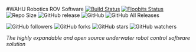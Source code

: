 #WAHU Robotics ROV Software
[![Build Status](https://travis-ci.org/jbuelow1/rov.svg?branch=master)](https://travis-ci.org/jbuelow1/rov)
[![Floobits Status](https://floobits.com/jdbue/ROV.svg)](https://floobits.com/jdbue/ROV/redirect)
![Repo Size](https://img.shields.io/github/repo-size/jbuelow1/rov.svg)
![GitHub release](https://img.shields.io/github/release/jbuelow1/rov.svg)
![GitHub](https://img.shields.io/github/license/jbuelow1/rov.svg)
![GitHub All Releases](https://img.shields.io/github/downloads/jbuelow1/rov/total.svg)

![GitHub followers](https://img.shields.io/github/followers/jbuelow1.svg?style=social)
![GitHub forks](https://img.shields.io/github/forks/jbuelow1/rov.svg?label=Fork&style=social)
![GitHub stars](https://img.shields.io/github/stars/jbuelow1/rov.svg?style=social)
![GitHub watchers](https://img.shields.io/github/watchers/jbuelow1/rov.svg?label=Watch&style=social)

*The highly expandable and open source underwater robot control software solution*


